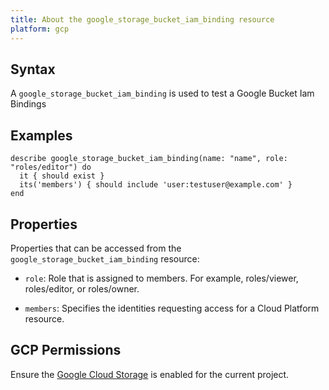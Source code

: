 ```yaml
---
title: About the google_storage_bucket_iam_binding resource
platform: gcp
---
```


## Syntax
A `google_storage_bucket_iam_binding` is used to test a Google Bucket Iam Bindings

## Examples
```
describe google_storage_bucket_iam_binding(name: "name", role: "roles/editor") do
  it { should exist }
  its('members') { should include 'user:testuser@example.com' }
end
```

## Properties
Properties that can be accessed from the `google_storage_bucket_iam_binding` resource:

  * `role`: Role that is assigned to members. For example, roles/viewer, roles/editor, or roles/owner.

  * `members`: Specifies the identities requesting access for a Cloud Platform resource.


## GCP Permissions

Ensure the [Google Cloud Storage](https://console.cloud.google.com/apis/library/storage-component.googleapis.com/) is enabled for the current project.
